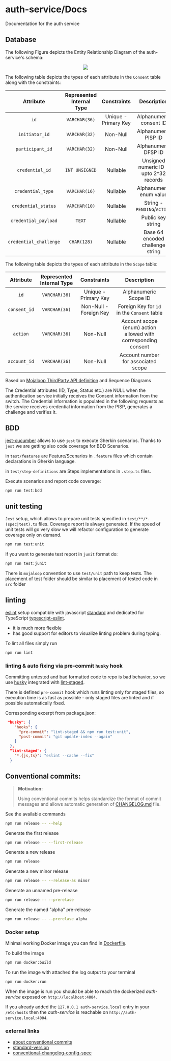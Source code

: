 # auth-service/Docs

Documentation for the auth service
## Database

The following Figure depicts the Entity Relationship Diagram of the auth-service's schema:

<p align="center">
  <img src="http://www.plantuml.com/plantuml/proxy?cache=no&src=https://raw.githubusercontent.com/spikerheado1234/auth-service/master/docs/ErDiagram.puml">
</p>

The following table depicts the types of each attribute in the `Consent` table along with the constraints:

|Attribute| Represented Internal Type | Constraints| Description |
|:---------:|:---------------------------:|:------------:|:---------------------------:|
|`id`|`VARCHAR(36)`|Unique - Primary Key|Alphanumeric consent ID|
|`initiator_id`|`VARCHAR(32)`|Non-Null|Alphanumeric PISP ID|
|`participant_id`|`VARCHAR(32)`|Non-Null|Alphanumeric DFSP ID|
|`credential_id`|`INT UNSIGNED`|Nullable|Unsigned numeric ID - upto 2^32 records|
|`credential_type`|`VARCHAR(16)`|Nullable|Alphanumeric enum value|
|`credential_status`|`VARCHAR(10)`|Nullable|String - `PENDING`/`ACTIVE`|
|`credential_payload`|`TEXT`|Nullable|Public key string|
|`credential_challenge`|`CHAR(128)`|Nullable|Base 64 encoded challenge string|

The following table depicts the types of each attribute in the `Scope` table:

|Attribute| Represented Internal Type | Constraints| Description |
|:---------:|:---------------------------:|:------------:|:---------------------------:|
|`id`|`VARCHAR(36)`|Unique - Primary Key|Alphanumeric Scope ID|
|`consent_id`|`VARCHAR(36)`|Non-Null - Foreign Key|Foreign Key for `id` in the `Consent` table|
|`action`|`VARCHAR(36)`|Non-Null|Account scope (enum) action allowed with corresponding consent|
|`account_id`|`VARCHAR(36)`|Non-Null|Account number for associated scope|

Based on [Mojaloop ThirdParty API definition](https://github.com/mojaloop/pisp/blob/7c1b878c720b64bc09f50f13962ebe24e117cc3c/docs/thirdparty-rest-v1.0-OpenApi.yaml) and Sequence Diagrams

The Credential attributes (ID, Type, Status etc.) are NULL when the authentication service initially receives the Consent information from the switch. The Credential information is populated in the following requests as the service receives credential information from the PISP, generates a challenge and verifies it.

## BDD

[jest-cucumber](https://github.com/bencompton/jest-cucumber) allows to use `jest` to execute Gherkin scenarios. Thanks to `jest` we are getting also code coverage for BDD Scenarios.

in `test/features` are Feature/Scenarios in `.feature` files which contain declarations in Gherkin language.

in `test/step-definitions` are Steps implementations in `.step.ts` files.

Execute scenarios and report code coverage:
```bash
npm run test:bdd
```

## unit testing

`Jest` setup, which allows to prepare unit tests specified in `test/**/*.(spec|test).ts` files. Coverage report is always generated. If the speed of unit tests will go very slow we will refactor configuration to generate coverage only on demand.

```bash
npm run test:unit
```

If you want to generate test report in `junit` format do:
```bash
npm run test:junit
```

There is `mojaloop` convention to use `test/unit` path to keep tests. The placement of test folder should be similar to placement of tested code in `src` folder

## linting

[eslint]() setup compatible with javascript [standard](https://standardjs.com/) and dedicated for TypeScript [typescript-eslint](https://github.com/typescript-eslint/typescript-eslint).
  - it is much more flexible
  - has good support for editors to visualize linting problem during typing.

To lint all files simply run
```bash
npm run lint
```

### linting & auto fixing via pre-commit `husky` hook
Committing untested and bad formatted code to repo is bad behavior, so we use [husky](https://www.npmjs.com/package/husky) integrated with [lint-staged](https://www.npmjs.com/package/lint-staged). 

There is defined `pre-commit` hook which runs linting only for staged files, so execution time is as fast as possible - only staged files are linted and if possible automatically fixed.

Corresponding excerpt from package.json:

```json
 "husky": {
    "hooks": {
      "pre-commit": "lint-staged && npm run test:unit",
      "post-commit": "git update-index --again"
    }
  },
  "lint-staged": {
    "*.{js,ts}": "eslint --cache --fix"
  }
```

## Conventional commits:

> __Motivation:__
> 
> Using conventional commits helps standardize the format of commit messages and allows automatic generation of [CHANGELOG.md](../CHANGELOG.md) file.

See the available commands
```bash
npm run release -- --help
```

Generate the first release
```bash
npm run release -- --first-release
```

Generate a new release
```bash
npm run release
```

Generate a new minor release
```bash
npm run release -- --release-as minor
```

Generate an unnamed pre-release
```bash
npm run release -- --prerelase
```

Generate the named "alpha" pre-release
```bash
npm run release -- --prerelase alpha
```

### Docker setup
Minimal working Docker image you can find in [Dockerfile](../Dockerfile).

To build the image
```bash
npm run docker:build
```

To run the image with attached the log output to your terminal
```bash
npm run docker:run
```

When the image is run you should be able to reach the dockerized _auth-service_ exposed on `http://localhost:4004`.

If you already added the `127.0.0.1 auth-service.local` entry in your `/etc/hosts` then the _auth-service_ is reachable on `http://auth-service.local:4004`.


### external links

- [about conventional commits](https://www.conventionalcommits.org/en/v1.0.0/)
- [standard-version](https://github.com/conventional-changelog/standard-version)
- [conventional-changelog-config-spec](https://github.com/conventional-changelog/conventional-changelog-config-spec/tree/master/versions/2.1.0)

